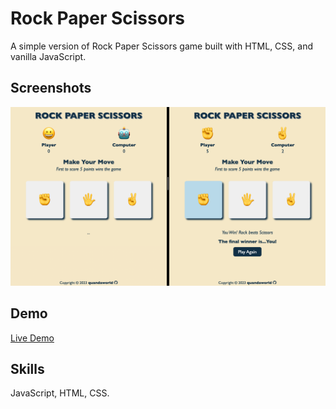 # Rock Paper Scissors

A simple version of Rock Paper Scissors game built with HTML, CSS, and vanilla JavaScript.


## Screenshots

![App Screenshot](/images/demo.png)


## Demo

[Live Demo](https://quandaworld.github.io/rock-paper-scissors/)


## Skills

JavaScript, HTML, CSS.
